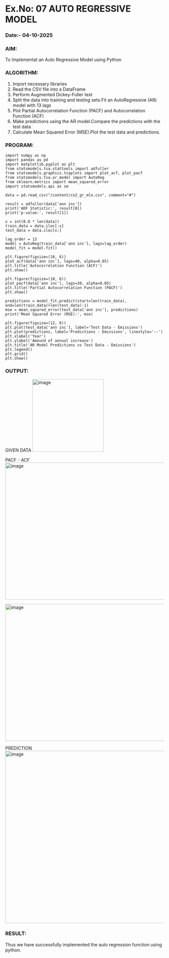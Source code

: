 # Ex.No: 07                                       AUTO REGRESSIVE MODEL
### Date:- 04-10-2025



### AIM:
To Implementat an Auto Regressive Model using Python
### ALGORITHM:
1. Import necessary libraries
2. Read the CSV file into a DataFrame
3. Perform Augmented Dickey-Fuller test
4. Split the data into training and testing sets.Fit an AutoRegressive (AR) model with 13 lags
5. Plot Partial Autocorrelation Function (PACF) and Autocorrelation Function (ACF)
6. Make predictions using the AR model.Compare the predictions with the test data
7. Calculate Mean Squared Error (MSE).Plot the test data and predictions.
### PROGRAM:

```
import numpy as np
import pandas as pd
import matplotlib.pyplot as plt
from statsmodels.tsa.stattools import adfuller
from statsmodels.graphics.tsaplots import plot_acf, plot_pacf
from statsmodels.tsa.ar_model import AutoReg
from sklearn.metrics import mean_squared_error
import statsmodels.api as sm

data = pd.read_csv("/content/co2_gr_mlo.csv", comment="#")

result = adfuller(data['ann inc'])
print('ADF Statistic:', result[0])
print('p-value:', result[1])

x = int(0.8 * len(data))
train_data = data.iloc[:x]
test_data = data.iloc[x:]

lag_order = 13
model = AutoReg(train_data['ann inc'], lags=lag_order)
model_fit = model.fit()

plt.figure(figsize=(10, 6))
plot_acf(data['ann inc'], lags=40, alpha=0.05)
plt.title('Autocorrelation Function (ACF)')
plt.show()

plt.figure(figsize=(10, 6))
plot_pacf(data['ann inc'], lags=30, alpha=0.05)
plt.title('Partial Autocorrelation Function (PACF)')
plt.show()

predictions = model_fit.predict(start=len(train_data), end=len(train_data)+len(test_data)-1)
mse = mean_squared_error(test_data['ann inc'], predictions)
print('Mean Squared Error (MSE):', mse)

plt.figure(figsize=(12, 6))
plt.plot(test_data['ann inc'], label='Test Data - Emissions')
plt.plot(predictions, label='Predictions - Emissions', linestyle='--')
plt.xlabel('Year')
plt.ylabel('Amound of annual increase')
plt.title('AR Model Predictions vs Test Data - Emissions')
plt.legend()
plt.grid()
plt.show()
```
### OUTPUT:

GIVEN DATA
<img width="227" height="231" alt="image" src="https://github.com/user-attachments/assets/e01fed08-d3ad-40ae-b167-20c0bb72eca2" />

PACF - ACF
<img width="568" height="435" alt="image" src="https://github.com/user-attachments/assets/9444402c-5d03-41fa-b7eb-2ec364e161f7" />

<img width="568" height="435" alt="image" src="https://github.com/user-attachments/assets/0d583911-953b-4e17-8a46-557dfcc43699" />

PREDICTION
<img width="1010" height="547" alt="image" src="https://github.com/user-attachments/assets/fe49a76b-72b2-49e1-bef2-0c42a68a36de" />

### RESULT:
Thus we have successfully implemented the auto regression function using python.
